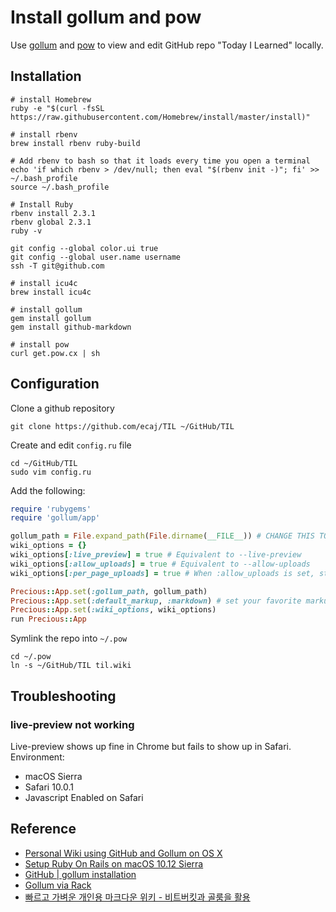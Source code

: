 # Install gollum and pow
Use [gollum](https://github.com/gollum/gollum/wiki) and [pow](http://pow.cx) to view and edit GitHub repo "Today I Learned" locally.

## Installation
```shell
# install Homebrew
ruby -e "$(curl -fsSL https://raw.githubusercontent.com/Homebrew/install/master/install)"

# install rbenv
brew install rbenv ruby-build

# Add rbenv to bash so that it loads every time you open a terminal
echo 'if which rbenv > /dev/null; then eval "$(rbenv init -)"; fi' >> ~/.bash_profile
source ~/.bash_profile

# Install Ruby
rbenv install 2.3.1
rbenv global 2.3.1
ruby -v

git config --global color.ui true
git config --global user.name username
ssh -T git@github.com

# install icu4c
brew install icu4c

# install gollum
gem install gollum
gem install github-markdown

# install pow
curl get.pow.cx | sh
```

## Configuration
Clone a github repository
```shell
git clone https://github.com/ecaj/TIL ~/GitHub/TIL
```

Create and edit `config.ru` file
```shell
cd ~/GitHub/TIL
sudo vim config.ru
```

Add the following:
```ruby
require 'rubygems'
require 'gollum/app'

gollum_path = File.expand_path(File.dirname(__FILE__)) # CHANGE THIS TO POINT TO YOUR OWN WIKI REPO
wiki_options = {}
wiki_options[:live_preview] = true # Equivalent to --live-preview
wiki_options[:allow_uploads] = true # Equivalent to --allow-uploads
wiki_options[:per_page_uploads] = true # When :allow_uploads is set, store uploads under a directory named after the page, as when using --allow-uploads page

Precious::App.set(:gollum_path, gollum_path)
Precious::App.set(:default_markup, :markdown) # set your favorite markup language
Precious::App.set(:wiki_options, wiki_options)
run Precious::App
```
Symlink the repo into `~/.pow`
```shell
cd ~/.pow
ln -s ~/GitHub/TIL til.wiki
```

## Troubleshooting
### live-preview not working
Live-preview shows up fine in Chrome but fails to show up in Safari.
Environment:
- macOS Sierra
- Safari 10.0.1
- Javascript Enabled on Safari

## Reference
- [Personal Wiki using GitHub and Gollum on OS X](http://www.nomachetejuggling.com/2012/05/15/personal-wiki-using-github-and-gollum-on-os-x/)
- [Setup Ruby On Rails on macOS 10.12 Sierra](https://gorails.com/setup/osx/10.12-sierra)
- [GitHub | gollum installation](https://github.com/gollum/gollum/wiki/Installation)
- [Gollum via Rack](https://github.com/gollum/gollum/wiki/Gollum-via-Rack)
- [빠르고 가벼운 개인용 마크다운 위키 - 비트버킷과 골룸을 활용](https://nolboo.kim/blog/2013/12/17/markdown-wiki-bitbucket-gollum/)